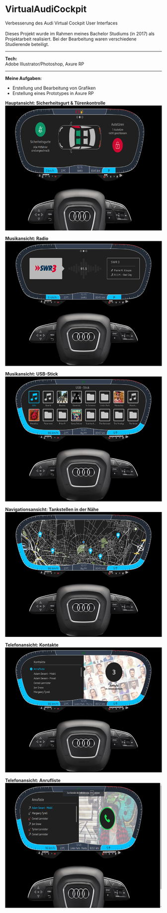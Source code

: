 # VirtualAudiCockpit
Verbesserung des Audi Virtual Cockpit User Interfaces</br></br>
Dieses Projekt wurde im Rahmen meines Bachelor Studiums (in 2017) als Projektarbeit realisiert. Bei der Bearbeitung waren verschiedene Studierende beteiligt.</br>
_____________________________________
<b>Tech:</b></br>
Adobe Illustrator/Photoshop, Axure RP
_____________________________________
<b>Meine Aufgaben:</b></br>
- Erstellung und Bearbeitung von Grafiken
- Erstellung eines Prototypes in Axure RP

<b>Hauptansicht: Sicherheitsgurt & Türenkontrolle</b></br>
<img src="01_AudiCockpit-Hauptansicht.png" width="625" height="400"/>
</br>

<b>Musikansicht: Radio</b></br>
<img src="02_AudiCockpit-MusikRadio.png" width="625" height="400"/>
</br>

<b>Musikansicht: USB-Stick</b></br>
<img src="03_AudiCockpit-MusikUSB.png" width="625" height="400"/>
</br>

<b>Navigationsansicht: Tankstellen in der Nähe</b></br>
<img src="04_AudiCockpit-Navi.png" width="625" height="400"/>
</br>

<b>Telefonansicht: Kontakte</b></br>
<img src="05_AudiCockpit-Telefonkontakte.png" width="625" height="400"/>

<b>Telefonansicht: Anrufliste</b></br>
<img src="06_AudiCockpit-Anrufliste.png" width="625" height="400"/>
